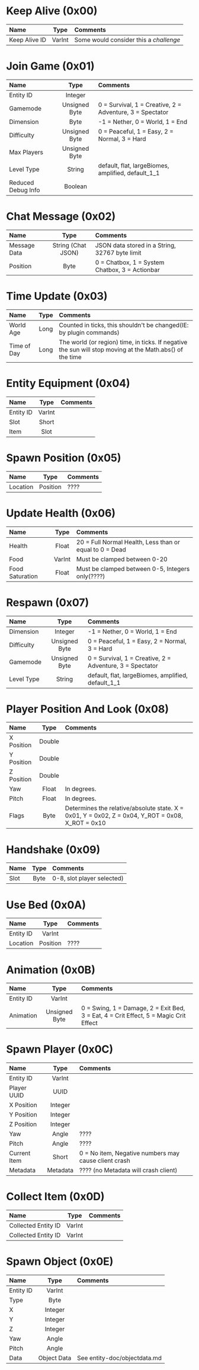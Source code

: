 # Keep Alive (0x00)

Name          | Type   | Comments
:------------ | :----: | :-------------------------------------
Keep Alive ID | VarInt | Some would consider this a *challenge*

# Join Game (0x01)

Name               | Type          | Comments
:----------------- | :-----------: | :-------------------------------------------------------
Entity ID          | Integer       |
Gamemode           | Unsigned Byte | 0 = Survival, 1 = Creative, 2 = Adventure, 3 = Spectator
Dimension          | Byte          | -1 = Nether, 0 = World, 1 = End
Difficulty         | Unsigned Byte | 0 = Peaceful, 1 = Easy, 2 = Normal, 3 = Hard
Max Players        | Unsigned Byte |
Level Type         | String        | default, flat, largeBiomes, amplified, default_1_1
Reduced Debug Info | Boolean       |

# Chat Message (0x02)

Name         | Type               | Comments
:----------- | :----------------: | :---------------------------------------------
Message Data | String (Chat JSON) | JSON data stored in a String, 32767 byte limit
Position     | Byte               | 0 = Chatbox, 1 = System Chatbox, 3 = Actionbar

# Time Update (0x03)

Name        | Type | Comments
:---------- | :--: | :-------------------------------------------------------------------------------------------------------
World Age   | Long | Counted in ticks, this shouldn't be changed(IE: by plugin commands)
Time of Day | Long | The world (or region) time, in ticks. If negative the sun will stop moving at the Math.abs() of the time

# Entity Equipment (0x04)

Name      | Type   | Comments
:-------- | :----: | :-------
Entity ID | VarInt |
Slot      | Short  |
Item      | Slot   |

# Spawn Position (0x05)

Name     | Type     | Comments
:------- | :------: | :-------
Location | Position | ????

# Update Health (0x06)

Name            | Type   | Comments
:-------------- | :----: | :------------------------------------------------------
Health          | Float  | 20 = Full Normal Health, Less than or equal to 0 = Dead
Food            | VarInt | Must be clamped between 0-20
Food Saturation | Float  | Must be clamped between 0-5, Integers only(????)

# Respawn (0x07)

Name       | Type          | Comments
:--------- | :-----------: | :-------------------------------------------------------
Dimension  | Integer       | -1 = Nether, 0 = World, 1 = End
Difficulty | Unsigned Byte | 0 = Peaceful, 1 = Easy, 2 = Normal, 3 = Hard
Gamemode   | Unsigned Byte | 0 = Survival, 1 = Creative, 2 = Adventure, 3 = Spectator
Level Type | String        | default, flat, largeBiomes, amplified, default_1_1

# Player Position And Look (0x08)

Name       | Type   | Comments
:--------- | :----: | :-----------------------------------------------------------------------------------------------
X Position | Double |
Y Position | Double |
Z Position | Double |
Yaw        | Float  | In degrees.
Pitch      | Float  | In degrees.
Flags      | Byte   | Determines the relative/absolute state. X = 0x01, Y = 0x02, Z = 0x04, Y_ROT = 0x08, X_ROT = 0x10

<!--
    Field     Bit
    X         0x01
    Y         0x02
    Z         0x04
    Y_ROT     0x08
    X_ROT     0x10
-->

# Handshake (0x09)

Name | Type | Comments
:--- | :--: | :-------------------------
Slot | Byte | 0-8, slot player selected)

# Use Bed (0x0A)

Name      | Type     | Comments
:-------- | :------: | :-------
Entity ID | VarInt   |
Location  | Position | ????

# Animation (0x0B)

Name      | Type          | Comments
:-------- | :-----------: | :-----------------------------------------------------------------------------------
Entity ID | VarInt        |
Animation | Unsigned Byte | 0 = Swing, 1 = Damage, 2 = Exit Bed, 3 = Eat, 4 = Crit Effect, 5 = Magic Crit Effect

<!--
ID  Animation
0   Swing arm
1   Take damage
2   Leave bed
3   Eat food
4   Critical effect
5   Magic critical effect
-->

# Spawn Player (0x0C)

Name         | Type     | Comments
:----------- | :------: | :---------------------------------------------------
Entity ID    | VarInt   |
Player UUID  | UUID     |
X Position   | Integer  |
Y Position   | Integer  |
Z Position   | Integer  |
Yaw          | Angle    | ????
Pitch        | Angle    | ????
Current Item | Short    | 0 = No item, Negative numbers may cause client crash
Metadata     | Metadata | ???? (no Metadata will crash client)

# Collect Item (0x0D)

Name                | Type   | Comments
:------------------ | :----: | :-------
Collected Entity ID | VarInt |
Collected Entity ID | VarInt |

# Spawn Object (0x0E)

Name      | Type        | Comments
:-------- | :---------: | :---------------------------
Entity ID | VarInt      |
Type      | Byte        |
X         | Integer     |
Y         | Integer     |
Z         | Integer     |
Yaw       | Angle       |
Pitch     | Angle       |
Data      | Object Data | See entity-doc/objectdata.md
